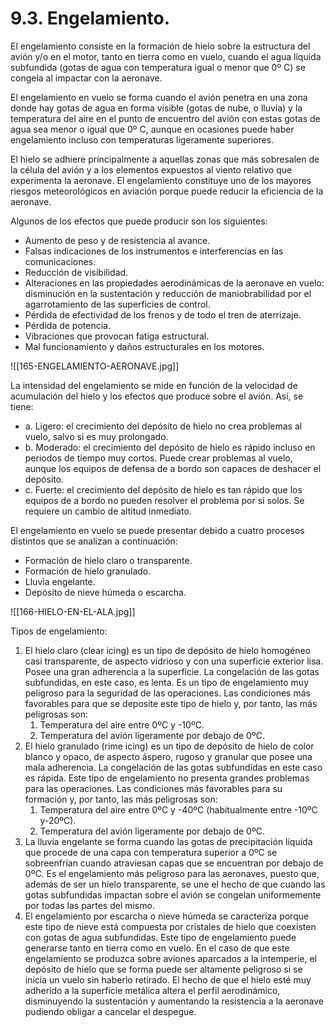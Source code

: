
# 9.3. Engelamiento.

El engelamiento consiste en la formación de hielo sobre la estructura del avión y/o en el motor, tanto en tierra como en vuelo, cuando el agua líquida subfundida (gotas de agua con temperatura igual o menor que 0º C) se congela al impactar con la aeronave.

El engelamiento en vuelo se forma cuando el avión penetra en una zona donde hay gotas de agua en forma visible (gotas de nube, o lluvia) y la temperatura del aire en el punto de encuentro del avión con estas gotas de agua sea menor o igual que 0º C, aunque en ocasiones puede haber engelamiento incluso con temperaturas ligeramente superiores.

El hielo se adhiere principalmente a aquellas zonas que más sobresalen de la célula del avión y a los elementos expuestos al viento relativo que experimenta la aeronave. El engelamiento constituye uno de los mayores riesgos meteorológicos en aviación porque puede reducir la eficiencia de la aeronave.

Algunos de los efectos que puede producir son los siguientes:
- Aumento de peso y de resistencia al avance.
- Falsas indicaciones de los instrumentos e interferencias en las comunicaciones.
- Reducción de visibilidad.
- Alteraciones en las propiedades aerodinámicas de la aeronave en vuelo: disminución en la sustentación y reducción de maniobrabilidad por el agarrotamiento de las superficies de control.
- Pérdida de efectividad de los frenos y de todo el tren de aterrizaje.
- Pérdida de potencia.
- Vibraciones que provocan fatiga estructural.
- Mal funcionamiento y daños estructurales en los motores.

![[165-ENGELAMIENTO-AERONAVE.jpg]]

La intensidad del engelamiento se mide en función de la velocidad de acumulación del hielo y los efectos que produce sobre el avión. Así, se tiene:
- a. Ligero: el crecimiento del depósito de hielo no crea problemas al vuelo, salvo si es muy prolongado.
- b. Moderado: el crecimiento del depósito de hielo es rápido incluso en periodos de tiempo muy cortos. Puede crear problemas al vuelo, aunque los equipos de defensa de a bordo son capaces de deshacer el depósito.
- c. Fuerte: el crecimiento del depósito de hielo es tan rápido que los equipos de a bordo no pueden resolver el problema por sí solos. Se requiere un cambio de altitud inmediato.

El engelamiento en vuelo se puede presentar debido a cuatro procesos distintos que se analizan a continuación:
- Formación de hielo claro o transparente.
- Formación de hielo granulado.
- Lluvia engelante.
- Depósito de nieve húmeda o escarcha.

![[166-HIELO-EN-EL-ALA.jpg]]

Tipos de engelamiento:
1. El hielo claro (clear icing) es un tipo de depósito de hielo homogéneo casi transparente, de aspecto vidrioso y con una superficie exterior lisa. Posee una gran adherencia a la superficie. La congelación de las gotas subfundidas, en este caso, es lenta. Es un tipo de engelamiento muy peligroso para la seguridad de las operaciones.
   Las condiciones más favorables para que se deposite este tipo de hielo y, por tanto, las más peligrosas son:
	1. Temperatura del aire entre 0ºC y -10ºC.
	2. Temperatura del avión ligeramente por debajo de 0ºC.
2. El hielo granulado (rime icing) es un tipo de depósito de hielo de color blanco y opaco, de aspecto áspero, rugoso y granular que posee una mala adherencia. La congelación de las gotas subfundidas en este caso es rápida. Este tipo de engelamiento no presenta grandes problemas para las operaciones.
   Las condiciones más favorables para su formación y, por tanto, las más peligrosas son:
	1. Temperatura del aire entre 0ºC y -40ºC (habitualmente entre -10ºC y-20ºC).
	2. Temperatura del avión ligeramente por debajo de 0ºC.
3. La lluvia engelante se forma cuando las gotas de precipitación líquida que procede de una capa con temperatura superior a 0ºC se sobreenfrían cuando atraviesan capas que se encuentran por debajo de 0ºC. Es el engelamiento más peligroso para las aeronaves, puesto que, además de ser un hielo transparente, se une el hecho de que cuando las gotas subfundidas impactan sobre el avión se congelan uniformemente por todas las partes del mismo.
4. El engelamiento por escarcha o nieve húmeda se caracteriza porque este tipo de nieve está compuesta por cristales de hielo que coexisten con gotas de agua subfundidas. Este tipo de engelamiento puede generarse tanto en tierra como en vuelo.
   En el caso de que este engelamiento se produzca sobre aviones aparcados a la intemperie, el depósito de hielo que se forma puede ser altamente peligroso si se inicia un vuelo sin haberlo retirado. El hecho de que el hielo esté muy adherido a la superficie metálica altera el perfil aerodinámico, disminuyendo la sustentación y aumentando la resistencia a la aeronave pudiendo obligar a cancelar el despegue.

